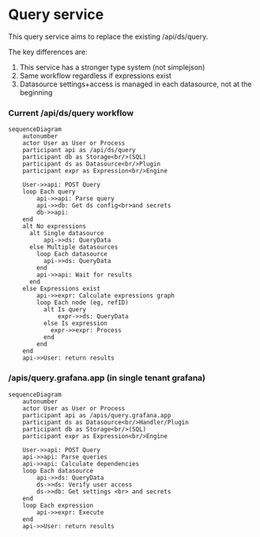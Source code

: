 # Query service

This query service aims to replace the existing /api/ds/query.  

The key differences are:
1. This service has a stronger type system (not simplejson)
2. Same workflow regardless if expressions exist
3. Datasource settings+access is managed in each datasource, not at the beginning



### Current /api/ds/query workflow

```mermaid
sequenceDiagram
    autonumber
    actor User as User or Process
    participant api as /api/ds/query
    participant db as Storage<br/>(SQL)
    participant ds as Datasource<br/>Plugin
    participant expr as Expression<br/>Engine

    User->>api: POST Query
    loop Each query
        api->>api: Parse query
        api->>db: Get ds config<br>and secrets
        db->>api: 
    end
    alt No expressions
      alt Single datasource
          api->>ds: QueryData
      else Multiple datasources
        loop Each datasource
          api->>ds: QueryData
        end
        api->>api: Wait for results
      end
    else Expressions exist
        api->>expr: Calculate expressions graph
        loop Each node (eg, refID)
          alt Is query
              expr->>ds: QueryData
          else Is expression
            expr->>expr: Process
          end
        end
    end
    api->>User: return results
```



### /apis/query.grafana.app (in single tenant grafana)

```mermaid
sequenceDiagram
    autonumber
    actor User as User or Process
    participant api as /apis/query.grafana.app
    participant ds as Datasource<br/>Handler/Plugin
    participant db as Storage<br/>(SQL)
    participant expr as Expression<br/>Engine

    User->>api: POST Query
    api->>api: Parse queries
    api->>api: Calculate dependencies
    loop Each datasource
        api->>ds: QueryData
        ds->>ds: Verify user access
        ds->>db: Get settings <br> and secrets
    end
    loop Each expression
        api->>expr: Execute
    end
    api->>User: return results
```

